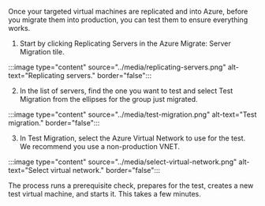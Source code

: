 Once your targeted virtual machines are replicated and into Azure, before you migrate them into production, you can test them to ensure everything works.

1. Start by clicking Replicating Servers in the Azure Migrate: Server Migration tile.

:::image type="content" source="../media/replicating-servers.png" alt-text="Replicating servers." border="false":::

2. In the list of servers, find the one you want to test and select Test Migration from the ellipses for the group just migrated.

:::image type="content" source="../media/test-migration.png" alt-text="Test migration." border="false":::

3. In Test Migration, select the Azure Virtual Network to use for the test. We recommend you use a non-production VNET.

:::image type="content" source="../media/select-virtual-network.png" alt-text="Select virtual network." border="false":::

The process runs a prerequisite check, prepares for the test, creates a new test virtual machine, and starts it. This takes a few minutes.
